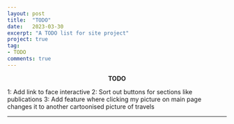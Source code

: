 ```yaml
---
layout: post
title:  "TODO"
date:   2023-03-30
excerpt: "A TODO list for site project"
project: true
tag:
- TODO
comments: true
---
```

<center><b>TODO</b></center>

1: Add link to face interactive
2: Sort out buttons for sections like publications
3: Add feature where clicking my picture on main page changes it to another cartoonised picture of travels


---

